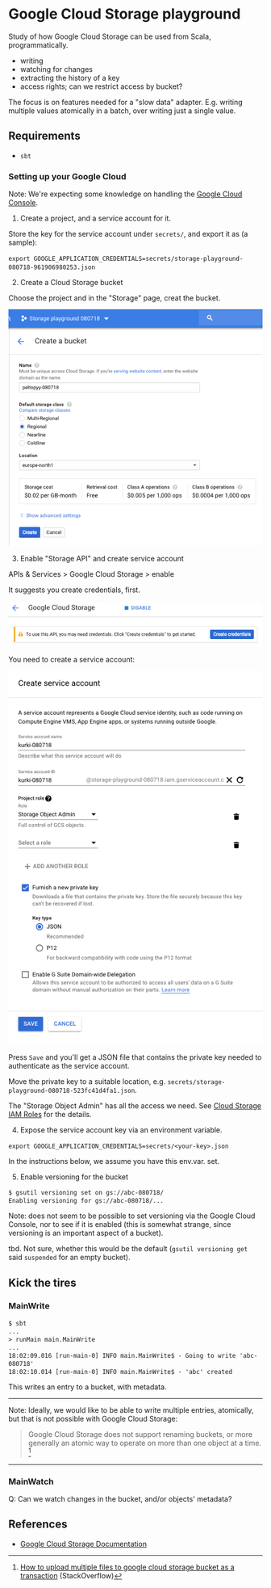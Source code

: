 # Google Cloud Storage playground

Study of how Google Cloud Storage can be used from Scala, programmatically.

- writing
- watching for changes
- extracting the history of a key
- access rights; can we restrict access by bucket?

The focus is on features needed for a "slow data" adapter. E.g. writing multiple values atomically in a batch, over writing just a single value.


## Requirements

- `sbt`

### Setting up your Google Cloud 

Note: We're expecting some knowledge on handling the [Google Cloud Console](https://console.cloud.google.com/).

1. Create a project, and a service account for it.

  Store the key for the service account under `secrets/`, and export it as (a sample):
  
  `export GOOGLE_APPLICATION_CREDENTIALS=secrets/storage-playground-080718-961906980253.json 
  `

2. Create a Cloud Storage bucket

  Choose the project and in the "Storage" page, creat the bucket.
  
  ![](.images/create-bucket.png)  

3. Enable "Storage API" and create service account

  APIs & Services > Google Cloud Storage > enable
  
  It suggests you create credentials, first.
  
  ![](.images/create-credentials1.png)

  You need to create a service account:

  ![](.images/create-service-account.png)

  Press `Save` and you'll get a JSON file that contains the private key needed to authenticate as the service account.
  
  Move the private key to a suitable location, e.g. `secrets/storage-playground-080718-523fc41d4fa1.json`.

  The "Storage Object Admin" has all the access we need. See [Cloud Storage IAM Roles](https://cloud.google.com/storage/docs/access-control/iam-roles) for the details.
  
4. Expose the service account key via an environment variable.

  `export GOOGLE_APPLICATION_CREDENTIALS=secrets/<your-key>.json`

  In the instructions below, we assume you have this env.var. set.  

5. Enable versioning for the bucket

  ```
  $ gsutil versioning set on gs://abc-080718/
  Enabling versioning for gs://abc-080718/...
  ```

  Note: does not seem to be possible to set versioning via the Google Cloud Console, nor to see if it is enabled (this is somewhat strange, since versioning is an important aspect of a bucket).
  
  tbd. Not sure, whether this would be the default (`gsutil versioning get` said `suspended` for an empty bucket).


  
## Kick the tires  

### MainWrite

```
$ sbt 
...
> runMain main.MainWrite
...
18:02:09.016 [run-main-0] INFO main.MainWrite$ - Going to write 'abc-080718'
18:02:10.014 [run-main-0] INFO main.MainWrite$ - 'abc' created
```

This writes an entry to a bucket, with metadata.

---

Note: Ideally, we would like to be able to write multiple entries, atomically, but that is not possible with Google Cloud Storage: 

>Google Cloud Storage does not support renaming buckets, or more generally an atomic way to operate on more than one object at a time. [^1]

[^1]: [How to upload multiple files to google cloud storage bucket as a transaction](https://stackoverflow.com/questions/14609007/how-to-upload-multiple-files-to-google-cloud-storage-bucket-as-a-transaction) (StackOverflow)

---

### MainWatch

Q: Can we watch changes in the bucket, and/or objects' metadata?


<!--
<font color=red>There does not seem to be a way to observe changes to Google Cloud Datastore, in a streamed way.</font>

This would still be fine - we can do e.g. once a second polling for new information, using the "cursor" mechanism. 


### History

<font color=red>Something mentioned "version" information, but in practise it does not seem to be there. If we cannot read the history of the data store, we don't get auditing. Less incentive to use Google Cloud Datastore. 
</font>

We could bypass this by simply storing the events in the Datastore, never writing over the existing stuff. But it deviates the view seen natively in the store from the abstraction it's providing. It doesn't feel right.


### Authentication

tbd.

### MainDelete

tbd.
-->

## References

- [Google Cloud Storage Documentation](https://cloud.google.com/storage/docs/)
  